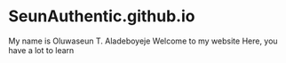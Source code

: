 # SeunAuthentic.github.io
My name is Oluwaseun T. Aladeboyeje
Welcome to my website
Here, you have a lot to learn